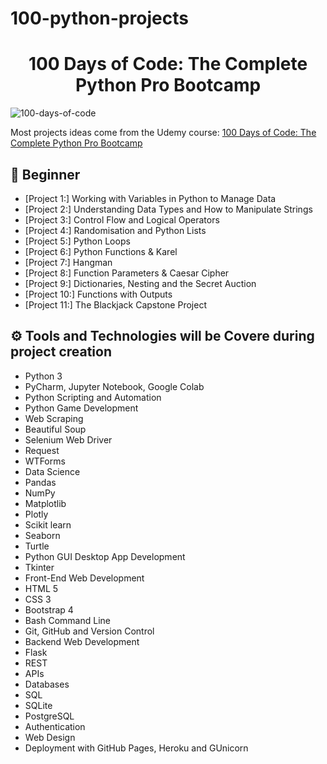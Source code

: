 # 100-python-projects

<h1 align="center">100 Days of Code: The Complete Python Pro Bootcamp
</h1>








![100-days-of-code](https://github.com/bicky007/100-python-projects/assets/128511616/472fbc68-3ab4-43d5-9979-a11ae0dc0e71)

Most projects ideas come from the Udemy course: [100 Days of Code: The Complete Python Pro Bootcamp](https://www.udemy.com/course/100-days-of-code/)


## 🔰 Beginner 
- [Project 1:] Working with Variables in Python to Manage Data
- [Project 2:] Understanding Data Types and How to Manipulate Strings
- [Project 3:] Control Flow and Logical Operators
- [Project 4:] Randomisation and Python Lists
- [Project 5:] Python Loops
- [Project 6:] Python Functions & Karel
- [Project 7:] Hangman
- [Project 8:] Function Parameters & Caesar Cipher
- [Project 9:] Dictionaries, Nesting and the Secret Auction
- [Project 10:] Functions with Outputs
- [Project 11:] The Blackjack Capstone Project





## ⚙ Tools and Technologies will be Covere during project creation
- Python 3
- PyCharm, Jupyter Notebook, Google Colab
- Python Scripting and Automation
- Python Game Development
- Web Scraping
- Beautiful Soup
- Selenium Web Driver
- Request
- WTForms
- Data Science
- Pandas
- NumPy
- Matplotlib
- Plotly
- Scikit learn
- Seaborn
- Turtle
- Python GUI Desktop App Development
- Tkinter
- Front-End Web Development
- HTML 5
- CSS 3
- Bootstrap 4
- Bash Command Line
- Git, GitHub and Version Control
- Backend Web Development
- Flask
- REST
- APIs
- Databases
- SQL
- SQLite
- PostgreSQL
- Authentication
- Web Design
- Deployment with GitHub Pages, Heroku and GUnicorn

